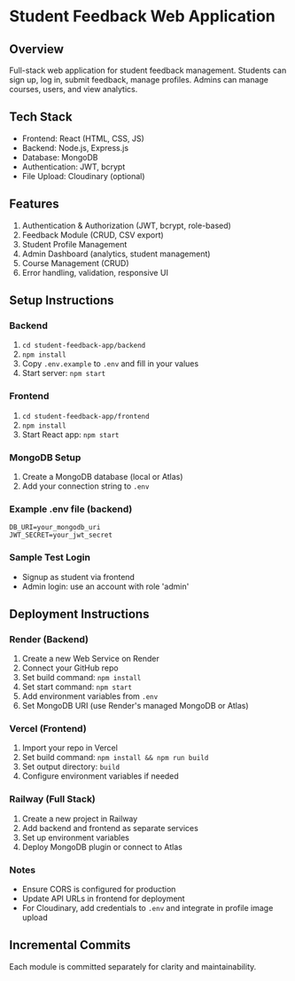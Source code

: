 # Student Feedback Web Application

## Overview
Full-stack web application for student feedback management. Students can sign up, log in, submit feedback, manage profiles. Admins can manage courses, users, and view analytics.

## Tech Stack
- Frontend: React (HTML, CSS, JS)
- Backend: Node.js, Express.js
- Database: MongoDB
- Authentication: JWT, bcrypt
- File Upload: Cloudinary (optional)

## Features
1. Authentication & Authorization (JWT, bcrypt, role-based)
2. Feedback Module (CRUD, CSV export)
3. Student Profile Management
4. Admin Dashboard (analytics, student management)
5. Course Management (CRUD)
6. Error handling, validation, responsive UI

## Setup Instructions

### Backend
1. `cd student-feedback-app/backend`
2. `npm install`
3. Copy `.env.example` to `.env` and fill in your values
4. Start server: `npm start`

### Frontend
1. `cd student-feedback-app/frontend`
2. `npm install`
3. Start React app: `npm start`

### MongoDB Setup
1. Create a MongoDB database (local or Atlas)
2. Add your connection string to `.env`

### Example .env file (backend)
```env
DB_URI=your_mongodb_uri
JWT_SECRET=your_jwt_secret
```

### Sample Test Login
- Signup as student via frontend
- Admin login: use an account with role 'admin'


## Deployment Instructions

### Render (Backend)
1. Create a new Web Service on Render
2. Connect your GitHub repo
3. Set build command: `npm install`
4. Set start command: `npm start`
5. Add environment variables from `.env`
6. Set MongoDB URI (use Render's managed MongoDB or Atlas)

### Vercel (Frontend)
1. Import your repo in Vercel
2. Set build command: `npm install && npm run build`
3. Set output directory: `build`
4. Configure environment variables if needed

### Railway (Full Stack)
1. Create a new project in Railway
2. Add backend and frontend as separate services
3. Set up environment variables
4. Deploy MongoDB plugin or connect to Atlas

### Notes
- Ensure CORS is configured for production
- Update API URLs in frontend for deployment
- For Cloudinary, add credentials to `.env` and integrate in profile image upload

## Incremental Commits
Each module is committed separately for clarity and maintainability.